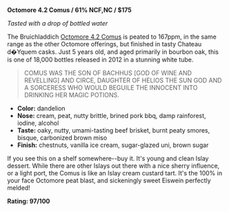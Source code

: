 **Octomore 4.2 Comus / 61% NCF,NC / $175**

*Tasted with a drop of bottled water*

The Bruichladdich [Octomore 4.2 Comus](http://www.bruichladdich.com/the-whisky/octomore/4-2-comus-167ppm) is peated to 167ppm, in the same range as the other Octomore offerings, but finished in tasty Chateau d�Yquem casks.  Just 5 years old, and aged primarily in bourbon oak, this is one of 18,000 bottles released in 2012 in a stunning white tube.

> COMUS WAS THE SON OF BACHHUS [GOD OF WINE AND REVELLING] AND CIRCE, DAUGHTER OF HELIOS THE SUN GOD AND A SORCERESS WHO WOULD BEGUILE THE INNOCENT INTO DRINKING HER MAGIC POTIONS.

* **Color:** dandelion
* **Nose:** cream, peat, nutty brittle, brined pork bbq, damp rainforest, iodine, alcohol
* **Taste:** oaky, nutty, umami-tasting beef brisket, burnt peaty smores, bisque, carbonized brown miso
* **Finish:** chestnuts, vanilla ice cream, sugar-glazed uni, brown sugar

If you see this on a shelf somewhere--buy it.  It's young and clean Islay dessert.  While there are other Islays out there with a nice sherry influence, or a light port, the Comus is like an Islay cream custard tart.  It's the 100% in your face Octomore peat blast, and sickeningly sweet Eiswein perfectly melded!

**Rating: 97/100**